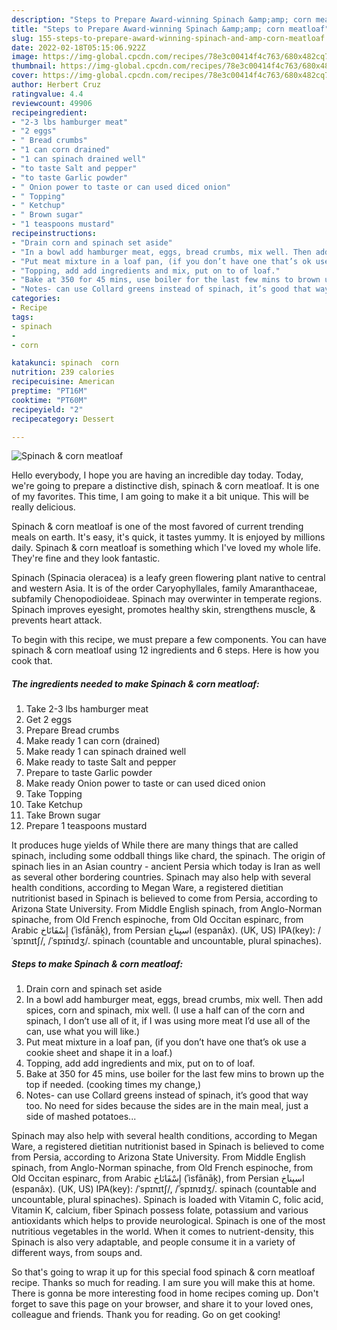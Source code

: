 ```yaml
---
description: "Steps to Prepare Award-winning Spinach &amp;amp; corn meatloaf"
title: "Steps to Prepare Award-winning Spinach &amp;amp; corn meatloaf"
slug: 155-steps-to-prepare-award-winning-spinach-and-amp-corn-meatloaf
date: 2022-02-18T05:15:06.922Z
image: https://img-global.cpcdn.com/recipes/78e3c00414f4c763/680x482cq70/spinach-corn-meatloaf-recipe-main-photo.jpg
thumbnail: https://img-global.cpcdn.com/recipes/78e3c00414f4c763/680x482cq70/spinach-corn-meatloaf-recipe-main-photo.jpg
cover: https://img-global.cpcdn.com/recipes/78e3c00414f4c763/680x482cq70/spinach-corn-meatloaf-recipe-main-photo.jpg
author: Herbert Cruz
ratingvalue: 4.4
reviewcount: 49906
recipeingredient:
- "2-3 lbs hamburger meat"
- "2 eggs"
- " Bread crumbs"
- "1 can corn drained"
- "1 can spinach drained well"
- "to taste Salt and pepper"
- "to taste Garlic powder"
- " Onion power to taste or can used diced onion"
- " Topping"
- " Ketchup"
- " Brown sugar"
- "1 teaspoons mustard"
recipeinstructions:
- "Drain corn and spinach set aside"
- "In a bowl add hamburger meat, eggs, bread crumbs, mix well. Then add spices, corn and spinach, mix well. (I use a half can of the corn and spinach, I don’t use all of it, if I was using more meat I’d use all of the can, use what you will like.)"
- "Put meat mixture in a loaf pan, (if you don’t have one that’s ok use a cookie sheet and shape it in a loaf.)"
- "Topping, add add ingredients and mix, put on to of loaf."
- "Bake at 350 for 45 mins, use boiler for the last few mins to brown up the top if needed. (cooking times my change,)"
- "Notes- can use Collard greens instead of spinach, it’s good that way too. No need for sides because the sides are in the main meal, just a side of mashed potatoes..."
categories:
- Recipe
tags:
- spinach
- 
- corn

katakunci: spinach  corn 
nutrition: 239 calories
recipecuisine: American
preptime: "PT16M"
cooktime: "PT60M"
recipeyield: "2"
recipecategory: Dessert

---
```



![Spinach &amp; corn meatloaf](https://img-global.cpcdn.com/recipes/78e3c00414f4c763/680x482cq70/spinach-corn-meatloaf-recipe-main-photo.jpg)

Hello everybody, I hope you are having an incredible day today. Today, we're going to prepare a distinctive dish, spinach &amp; corn meatloaf. It is one of my favorites. This time, I am going to make it a bit unique. This will be really delicious.

Spinach &amp; corn meatloaf is one of the most favored of current trending meals on earth. It's easy, it's quick, it tastes yummy. It is enjoyed by millions daily. Spinach &amp; corn meatloaf is something which I've loved my whole life. They're fine and they look fantastic.

Spinach (Spinacia oleracea) is a leafy green flowering plant native to central and western Asia. It is of the order Caryophyllales, family Amaranthaceae, subfamily Chenopodioideae. Spinach may overwinter in temperate regions. Spinach improves eyesight, promotes healthy skin, strengthens muscle, &amp; prevents heart attack.


To begin with this recipe, we must prepare a few components. You can have spinach &amp; corn meatloaf using 12 ingredients and 6 steps. Here is how you cook that.

<!--inarticleads1-->

##### The ingredients needed to make Spinach &amp; corn meatloaf:

1. Take 2-3 lbs hamburger meat
1. Get 2 eggs
1. Prepare  Bread crumbs
1. Make ready 1 can corn (drained)
1. Make ready 1 can spinach drained well
1. Make ready to taste Salt and pepper
1. Prepare to taste Garlic powder
1. Make ready  Onion power to taste or can used diced onion
1. Take  Topping
1. Take  Ketchup
1. Take  Brown sugar
1. Prepare 1 teaspoons mustard


It produces huge yields of While there are many things that are called spinach, including some oddball things like chard, the spinach. The origin of spinach lies in an Asian country - ancient Persia which today is Iran as well as several other bordering countries. Spinach may also help with several health conditions, according to Megan Ware, a registered dietitian nutritionist based in Spinach is believed to come from Persia, according to Arizona State University. From Middle English spinach, from Anglo-Norman spinache, from Old French espinoche, from Old Occitan espinarc, from Arabic إِسْفَانَاخ‎ (ʾisfānāḵ), from Persian اسپناخ‎ (espanâx). (UK, US) IPA(key): /ˈspɪnɪtʃ/, /ˈspɪnɪdʒ/. spinach (countable and uncountable, plural spinaches). 

<!--inarticleads2-->

##### Steps to make Spinach &amp; corn meatloaf:

1. Drain corn and spinach set aside
1. In a bowl add hamburger meat, eggs, bread crumbs, mix well. Then add spices, corn and spinach, mix well. (I use a half can of the corn and spinach, I don’t use all of it, if I was using more meat I’d use all of the can, use what you will like.)
1. Put meat mixture in a loaf pan, (if you don’t have one that’s ok use a cookie sheet and shape it in a loaf.)
1. Topping, add add ingredients and mix, put on to of loaf.
1. Bake at 350 for 45 mins, use boiler for the last few mins to brown up the top if needed. (cooking times my change,)
1. Notes- can use Collard greens instead of spinach, it’s good that way too. No need for sides because the sides are in the main meal, just a side of mashed potatoes...


Spinach may also help with several health conditions, according to Megan Ware, a registered dietitian nutritionist based in Spinach is believed to come from Persia, according to Arizona State University. From Middle English spinach, from Anglo-Norman spinache, from Old French espinoche, from Old Occitan espinarc, from Arabic إِسْفَانَاخ‎ (ʾisfānāḵ), from Persian اسپناخ‎ (espanâx). (UK, US) IPA(key): /ˈspɪnɪtʃ/, /ˈspɪnɪdʒ/. spinach (countable and uncountable, plural spinaches). Spinach is loaded with Vitamin C, folic acid, Vitamin K, calcium, fiber Spinach possess folate, potassium and various antioxidants which helps to provide neurological. Spinach is one of the most nutritious vegetables in the world. When it comes to nutrient-density, this Spinach is also very adaptable, and people consume it in a variety of different ways, from soups and. 

So that's going to wrap it up for this special food spinach &amp; corn meatloaf recipe. Thanks so much for reading. I am sure you will make this at home. There is gonna be more interesting food in home recipes coming up. Don't forget to save this page on your browser, and share it to your loved ones, colleague and friends. Thank you for reading. Go on get cooking!
